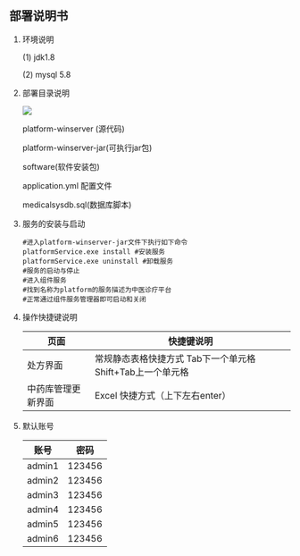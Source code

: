 ## 部署说明书

1. 环境说明

   (1) jdk1.8

   (2) mysql 5.8

2. 部署目录说明

   ![](file.jpg)

   platform-winserver (源代码)

   platform-winserver-jar(可执行jar包)

   software(软件安装包)

   application.yml 配置文件

   medicalsysdb.sql(数据库脚本)

3. 服务的安装与启动

   ```shell
   #进入platform-winserver-jar文件下执行如下命令
   platformService.exe install #安装服务
   platformService.exe uninstall #卸载服务
   #服务的启动与停止
   #进入组件服务
   #找到名称为platform的服务描述为中医诊疗平台
   #正常通过组件服务管理器即可启动和关闭
   
   ```

4. 操作快捷键说明

   | 页面               | 快捷键说明                                                 |
   | ------------------ | ---------------------------------------------------------- |
   | 处方界面           | 常规静态表格快捷方式 Tab下一个单元格 Shift+Tab上一个单元格 |
   | 中药库管理更新界面 | Excel 快捷方式（上下左右enter）                            |

6. 默认账号

   | 账号   | 密码   |
   | ------ | ------ |
   | admin1 | 123456 |
   | admin2 | 123456 |
   | admin3 | 123456 |
   | admin4 | 123456 |
   | admin5 | 123456 |
   | admin6 | 123456 |

   

   

   

   





